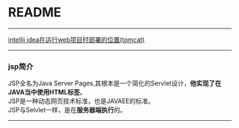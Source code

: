 # README   

------   
[intellij idea在运行web项目时部署的位置(tomcat)][1]   

[1]:https://blog.csdn.net/z69183787/article/details/78030857     
  
------    
###  jsp简介   
JSP全名为Java Server Pages,其根本是一个简化的Servlet设计，**他实现了在JAVA当中使用HTML标签**。  
JSP是一种动态网页技术标准，也是JAVAEE的标准。   
JSP与Selvlet一样，是在**服务器端执行**的。  
  
------  
  
 
